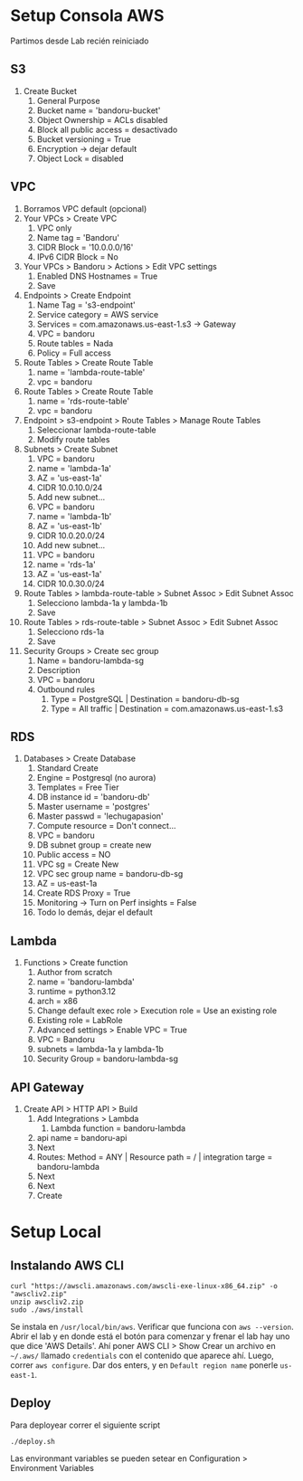# Setup Consola AWS
Partimos desde Lab recién reiniciado
## S3
1. Create Bucket
    1. General Purpose
    1. Bucket name = 'bandoru-bucket'
    1. Object Ownership = ACLs disabled
    1. Block all public access = desactivado
    1. Bucket versioning = True
    1. Encryption -> dejar default
    1. Object Lock = disabled
## VPC
1. Borramos VPC default (opcional)
1. Your VPCs > Create VPC
    1. VPC only
    1. Name tag = 'Bandoru'
    1. CIDR Block = '10.0.0.0/16'
    1. IPv6 CIDR Block = No
1. Your VPCs > Bandoru > Actions > Edit VPC settings
    1. Enabled DNS Hostnames = True
    1. Save
1. Endpoints > Create Endpoint
    1. Name Tag =  's3-endpoint'
    2. Service category = AWS service
    3. Services = com.amazonaws.us-east-1.s3 -> Gateway
    4. VPC = bandoru
    5. Route tables = Nada
    6. Policy = Full access
1. Route Tables > Create Route Table
    1. name = 'lambda-route-table'
    1. vpc = bandoru
1. Route Tables > Create Route Table
    1. name = 'rds-route-table'
    1. vpc = bandoru
1. Endpoint > s3-endpoint > Route Tables > Manage Route Tables
    1. Seleccionar lambda-route-table
    1. Modify route tables
1. Subnets > Create Subnet
    1. VPC = bandoru
    1. name = 'lambda-1a'
    1. AZ = 'us-east-1a'
    1. CIDR 10.0.10.0/24
    1. Add new subnet...
    1. VPC = bandoru
    1. name = 'lambda-1b'
    1. AZ = 'us-east-1b'
    1. CIDR 10.0.20.0/24
    1. Add new subnet...
    1. VPC = bandoru
    1. name = 'rds-1a'
    1. AZ = 'us-east-1a'
    1. CIDR 10.0.30.0/24
1. Route Tables > lambda-route-table > Subnet Assoc > Edit Subnet Assoc
    1. Selecciono lambda-1a y lambda-1b
    1. Save
1. Route Tables > rds-route-table > Subnet Assoc > Edit Subnet Assoc
    1. Selecciono rds-1a
    1. Save
1. Security Groups > Create sec group
    1. Name = bandoru-lambda-sg
    1. Description
    1. VPC = bandoru
    1. Outbound rules
        1. Type = PostgreSQL | Destination = bandoru-db-sg
        1. Type = All traffic | Destination = com.amazonaws.us-east-1.s3



## RDS
1. Databases > Create Database
    1. Standard Create
    1. Engine = Postgresql (no aurora)
    1. Templates = Free Tier
    1. DB instance id = 'bandoru-db'
    1. Master username = 'postgres'
    1. Master passwd = 'lechugapasion'
    1. Compute resource = Don't connect...
    1. VPC = bandoru
    1. DB subnet group = create new
    1. Public access = NO
    1. VPC sg = Create New
    1. VPC sec group name = bandoru-db-sg
    1. AZ = us-east-1a
    1. Create RDS Proxy = True
    1. Monitoring -> Turn on Perf insights = False
    1. Todo lo demás, dejar el default
## Lambda
1. Functions > Create function
    1. Author from scratch
    1. name = 'bandoru-lambda'
    1. runtime = python3.12
    1. arch = x86
    1. Change default exec role > Execution role = Use an existing role
    1. Existing role = LabRole
    1. Advanced settings > Enable VPC = True
    1. VPC = Bandoru
    1. subnets = lambda-1a y lambda-1b
    1. Security Group = bandoru-lambda-sg
## API Gateway
1. Create API > HTTP API > Build
    1. Add Integrations > Lambda
        1. Lambda function = bandoru-lambda
    1. api name = bandoru-api
    1. Next
    1. Routes: Method = ANY | Resource path = / | integration targe = bandoru-lambda
    1. Next
    1. Next
    1. Create


# Setup Local
## Instalando AWS CLI
```shell
curl "https://awscli.amazonaws.com/awscli-exe-linux-x86_64.zip" -o "awscliv2.zip"
unzip awscliv2.zip
sudo ./aws/install
```
Se instala en `/usr/local/bin/aws`. Verificar que funciona con `aws --version`.
Abrir el lab y en donde está el botón para comenzar y frenar el lab hay uno que dice 'AWS Details'. Ahí poner AWS CLI > Show
Crear un archivo en `~/.aws/` llamado `credentials` con el contenido que aparece ahí.
Luego, correr `aws configure`. Dar dos enters, y en `Default region name` ponerle `us-east-1`.
## Deploy
Para deployear correr el siguiente script
```shell
./deploy.sh
```
Las environmant variables se pueden setear en Configuration > Environment Variables
